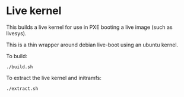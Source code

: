 # Live kernel

This builds a live kernel for use in PXE booting a live image (such as livesys).

This is a thin wrapper around debian live-boot using an ubuntu kernel.

To build:

```
./build.sh
```

To extract the live kernel and initramfs:

```
./extract.sh
```
